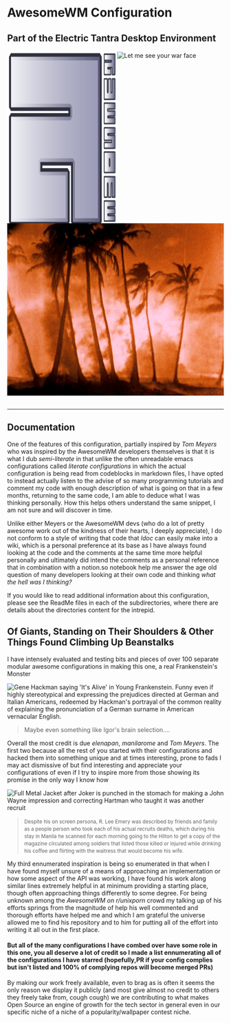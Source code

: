 <h1>AwesomeWM Configuration</h1>
<h2>Part of the Electric Tantra Desktop Environment</h2>
<img align="left" src="assets/awesome-logo.svg" width="256px" height="400px" alt="stylized awesome logo">
<img align="center" height="400px" src="https://media4.giphy.com/media/sFrzOnafOZ4Yg/giphy.gif?cid=ecf05e47ku22zx6xfvb71xbh8vumreg5om5d8xqppmv7kyr2&rid=giphy.gif&ct=g" alt='Let me see your war face' mashed up with the kindergarten cop 'shut up'>
<img align="right" width="600px" height="400px" src="assets/dreams.gif">

<br clear="right"/>
<br clear="left"/>
<hr/>

<h2>Documentation</h2>
<p>One of the features of this configuration, partially inspired by <i>Tom Meyers</i> who was inspired by the AwesomeWM developers themselves is that it is what I dub <i>semi-literate</i> in that unlike the often unreadable emacs configurations called <i>literate configurations</i> in which the actual configuration is being read from codeblocks in markdown files, I have opted to instead actually listen to the advise of so many programming tutorials and comment my code with enough description of what is going on that in a few months, returning to the same code, I am able to deduce what I was thinking personally. How this helps others understand the same snippet, I am not sure and will discover in time.</p>
<p>Unlike either Meyers or the AwesomeWM devs (who do a lot of pretty awesome work out of the kindness of their hearts, I deeply appreciate), I do not conform to a style of writing that code that <i>ldoc</i> can easily make into a wiki, which is a personal preference at its base as I have always found looking at the code and the comments at the same time more helpful personally and ultimately did intend the comments as a personal reference that in combination with a notion.so notebook help me answer the age old question of many developers looking at their own code and thinking <i>what the hell was I thinking?</i></p>
<p>If you would like to read additional information about this configuration, please see the ReadMe files in each of the subdirectories, where there are details about the directories content for the intrepid. </p>

<h2>Of Giants, Standing on Their Shoulders & Other Things Found Climbing Up Beanstalks</h2>
<p>I have intensely evaluated and testing bits and pieces of over 100 separate modular awesome configurations in making this one, a real Frankenstein's Monster </p>

<img src="https://media.giphy.com/media/l3vRlInF7QViJNOow/giphy.gif" alt="Gene Hackman saying 'It's Alive' in Young Frankenstein. Funny even if highly stereotypical and expressing the prejudices directed at German and Italian Americans, redeemed by Hackman's portrayal of the common reality of explaining the pronunciation of a German surname in American vernacular English.">
<blockquote>Maybe even something like Igor's brain selection....</blockquote>

<p>Overall the most credit is due <i>elenapan</i>, <i>manilarome</i> and <i>Tom Meyers</i>. The first two because all the rest of you started with their configurations and hacked them into something unique and at times interesting, prone to fads I may act dismissive of but find interesting and appreciate your configurations of even if I try to inspire more from those showing its promise in the only way I know how</p>

<img src="https://media2.giphy.com/media/eSQiwbVrb7Nmg/giphy.gif?cid=ecf05e47vgspt7lgypy4f911z3yyl47ixijylhwg5dewywif&rid=giphy.gif&ct=g" alt="Full Metal Jacket after Joker is punched in the stomach for making a John Wayne impression and correcting Hartman who taught it was another recruit" />
<blockquote><small>Despite his on screen persona, R. Lee Emery was described by friends and family as a people person who took each of his actual recruits deaths, which during his stay in Manila he scanned for each morning going to the Hilton to get a copy of the magazine circulated among soldiers that listed those killed or injured while drinking his coffee and flirting with the waitress that would become his wife.</small></blockquote>

<p>My third ennumerated inspiration is being so enumerated in that when I have found myself unsure of a means of approaching an implementation or how some aspect of the API was working, I have found his work along similar lines extremely helpful in at minimum providing a starting place, though often approaching things differently to some degree. For being unknown among the <i> AwesomeWM on r/unixporn</i> crowd my talking up of his efforts springs from the magnitude of help his well commented and thorough efforts have helped me and which I am grateful the universe allowed me to find his repository and to him for putting all of the effort into writing it all out in the first place. </p>

<h4><b>But all of the many configurations I have combed over have some role in this one, you all deserve a lot of credit so I made a list ennumerating all of the configurations I have starred (hopefully,PR if your config complies but isn't listed and 100% of complying repos will become merged PRs)</b></h4>

<p>By making our work freely available, even to brag as is often it seems the only reason we display it publicly (and most give almost no credit to others they freely take from, cough cough) we are contributing to what makes Open Source an engine of growth for the tech sector in general even in our specific niche of a niche of a popularity/wallpaper contest niche.</p>
